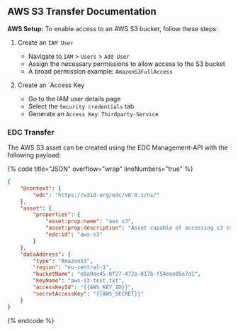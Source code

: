 ## AWS S3 Transfer Documentation

**AWS Setup:** To enable access to an AWS S3 bucket, follow these steps:

1. Create an `IAM User`
   - Navigate to `IAM` > `Users` > `Add User`
   - Assign the necessary permissions to allow access to the S3 bucket
   - A broad permission example: `AmazonS3FullAccess`

2. Create an `Access Key
   - Go to the IAM user details page
   - Select the `Security credentials` tab
   - Generate an `Access Key`: `Thirdparty-Service`

### EDC Transfer

The AWS S3 asset can be created using the EDC Management-API with the following payload:

{% code title="JSON" overflow="wrap" lineNumbers="true" %}
```json
{
    "@context": {
        "edc": "https://w3id.org/edc/v0.0.1/ns/"
    },
    "asset": {
        "properties": {
            "asset:prop:name": "aws s3",
            "asset:prop:description": "Asset capable of accessing s3 storage",
            "edc:id": "aws-s3"
        }
    },
    "dataAddress": {
        "type": "AmazonS3",
        "region": "eu-central-1",
        "bucketName": "e9a9ae45-0f27-472e-817b-f54eee85e7d1",
        "keyName": "aws-s3-test.txt",
        "accessKeyId": "{{AWS_KEY_ID}}",
        "secretAccessKey": "{{AWS_SECRET}}"
    }
}
```
{% endcode %}
